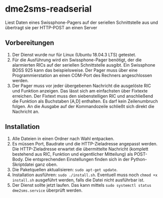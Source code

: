 # dme2sms-readserial
Liest Daten eines Swissphone-Pagers auf der seriellen Schnittstelle aus und übertragt sie per HTTP-POST an einen Server

## Vorbereitungen
1. Der Dienst wurde nur für Linux (Ubuntu 18.04.3 LTS) getestet.
1. Für die Ausführung wird ein Swissphone-Pager benötigt, der die alarmierten RICs auf der seriellen Schnittstelle ausgibt. Ein Swissphone BOSS 925 kann das beispielsweise. Der Pager muss über eine Programmierstation an einen COM-Port des Rechners angeschlossen werden.
1. Der Pager muss vor jeder übergebenen Nachricht die ausgelöste RIC und Funktion anzeigen. Das lässt sich am einfachsten über Fixtexte erreichen. Der Fixtext muss den siebenstelligen RIC und anschließend die Funktion als Buchstaben \[A,D\] enthalten. Es darf kein Zeilenumbruch folgen. An die Ausgabe auf der Kommandozeile schließt sich direkt die Nachricht an.

## Installation
1. Alle Dateien in einen Ordner nach Wahl entpacken.
1. Es müssen Port, Baudrate und die HTTP-Zieladresse angepasst werden. Die HTTP-Zieladresse erwartet die übermittelte Nachricht (komplett bestehend aus RIC, Funktion und eigentlicher Mitteilung) als POST-Body. Die entsprechenden Einstellungen finden sich in der Python-Skriptdatei ganz oben.
1. Die Paketquellen aktualisieren: `sudo apt-get update`.
1. Installation ausführen: `sudo ./install.sh`. Eventuell muss noch `chmod +x install.sh` ausgeführt werden, falls die Datei nicht ausführbar ist.
1. Der Dienst sollte jetzt laufen. Das kann mittels `sudo systemctl status dme2sms.service` überprüft werden.
